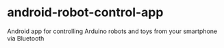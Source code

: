 android-robot-control-app
=========================

Android app for controlling Arduino robots and toys from your smartphone via Bluetooth
